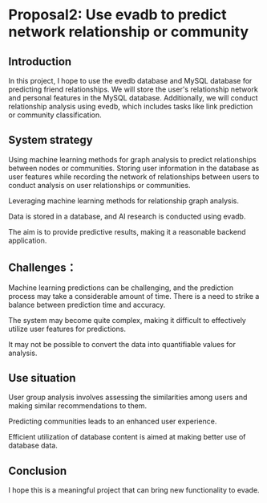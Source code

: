 # Proposal2: Use evadb to predict network relationship or community

## Introduction

In this project, I hope to use the evedb database and MySQL database for predicting friend relationships. We will store the user's relationship network and personal features in the MySQL database. Additionally, we will conduct relationship analysis using evedb, which includes tasks like link prediction or community classification.

## System strategy

Using machine learning methods for graph analysis to predict relationships between nodes or communities. Storing user information in the database as user features while recording the network of relationships between users to conduct analysis on user relationships or communities.

Leveraging machine learning methods for relationship graph analysis.

Data is stored in a database, and AI research is conducted using evadb.

The aim is to provide predictive results, making it a reasonable backend application.

## Challenges：

Machine learning predictions can be challenging, and the prediction process may take a considerable amount of time. There is a need to strike a balance between prediction time and accuracy.

The system may become quite complex, making it difficult to effectively utilize user features for predictions.

It may not be possible to convert the data into quantifiable values for analysis.

## Use situation

User group analysis involves assessing the similarities among users and making similar recommendations to them.

Predicting communities leads to an enhanced user experience.

Efficient utilization of database content is aimed at making better use of database data.



## Conclusion

I hope this is a meaningful project that can bring new functionality to evade.